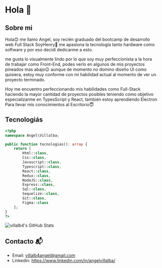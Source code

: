# Hola 👋

## Sobre mi


Hola😊 me llamo Angel, soy recién graduado del bootcamp de desarrollo web Full Stack SoyHenry🥳 me apasiona la tecnología tanto hardware como software y por eso decidí dedicarme a esto.

me gusta lo visualmente lindo por lo que soy muy perfeccionista a la hora de trabajar como Front-End, podes verlo en algunos de mis proyectos pineados mas abajo😉 aunque de momento no domino diseño UI como quisiera, estoy muy conforme con mi habilidad actual al momento de ver un proyecto terminado.

Hoy me encuentro perfeccionando mis habilidades como Full-Stack haciendo la mayor cantidad de proyectos posibles teniendo como objetivo especializarme en TypesScript y React, también estoy aprendiendo Electron Para llevar mis conocimientos al Escritorio😇

## Tecnologiás

```php
<?php
namespace Angel\Villalba;

public function tecnologias(): array {
    return [
        Html::class,
        Css::class,
        Javascript::class,
        Typescript::class,
        React::class,
        Redux::class,
        NodeJS::class,
        Express::class,
        Sql::class,
        Sequelize::class,
        Git::class,
        Figma::class
    ];
}
?>
```

<img src="https://github-readme-stats.vercel.app/api?username=villalb4&show_icons=true&theme=onedark" alt="villalb4's GitHub Stats">

## Contacto 📬
- Email: villalb4angel@gmail.com
- Linkedin: https://www.linkedin.com/in/angelvillalba/
